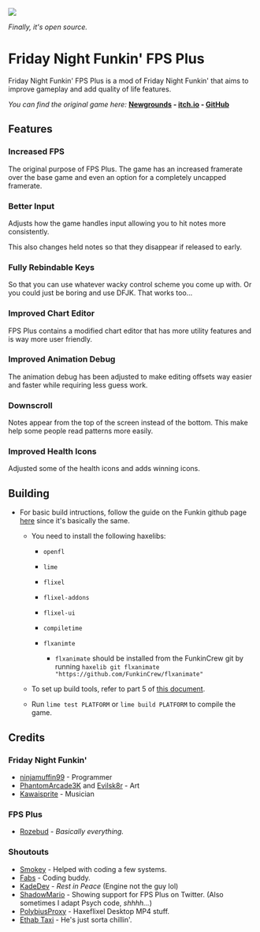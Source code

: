 ![](/art/readme/logo.png)

*Finally, it's open source.*

# Friday Night Funkin' FPS Plus
Friday Night Funkin' FPS Plus is a mod of Friday Night Funkin' that aims to improve gameplay and add quality of life features.

*You can find the original game here:* **[Newgrounds](https://www.newgrounds.com/portal/view/770371) - [itch.io](https://ninja-muffin24.itch.io/funkin) - [GitHub](https://github.com/ninjamuffin99/Funkin)**

## Features

### Increased FPS
The original purpose of FPS Plus. The game has an increased framerate over the base game and even an option for a completely uncapped framerate.

### Better Input
Adjusts how the game handles input allowing you to hit notes more consistently.

This also changes held notes so that they disappear if released to early.

### Fully Rebindable Keys
So that you can use whatever wacky control scheme you come up with. Or you could just be boring and use DFJK. That works too...

### Improved Chart Editor
FPS Plus contains a modified chart editor that has more utility features and is way more user friendly.

### Improved Animation Debug
The animation debug has been adjusted to make editing offsets way easier and faster while requiring less guess work.

### Downscroll
Notes appear from the top of the screen instead of the bottom. This make help some people read patterns more easily.

### Improved Health Icons
Adjusted some of the health icons and adds winning icons.

## Building
- For basic build intructions, follow the guide on the Funkin github page [here](https://github.com/ninjamuffin99/Funkin#build-instructions) since it's basically the same.

    - You need to install the following haxelibs:

        - `openfl`
        - `lime`
        - `flixel`
        - `flixel-addons`
        - `flixel-ui`
        - `compiletime`
        - `flxanimte`

            - `flxanimate` should be installed from the FunkinCrew git by running `haxelib git flxanimate "https://github.com/FunkinCrew/flxanimate"`

    - To set up build tools, refer to part 5 of [this document](https://github.com/FunkinCrew/Funkin/blob/main/docs/COMPILING.md).

    - Run `lime test PLATFORM` or `lime build PLATFORM` to compile the game.

## Credits
### Friday Night Funkin'
- [ninjamuffin99](https://twitter.com/ninja_muffin99) - Programmer
- [PhantomArcade3K](https://twitter.com/phantomarcade3k) and [Evilsk8r](https://twitter.com/evilsk8r) - Art
- [Kawaisprite](https://twitter.com/kawaisprite) - Musician

### FPS Plus
- [Rozebud](https://twitter.com/helpme_thebigt) - *Basically everything.*

### Shoutouts
- [Smokey](https://twitter.com/Smokey_5_) - Helped with coding a few systems.
- [Fabs](https://twitter.com/fabsthefabs) - Coding buddy.
- [KadeDev](https://twitter.com/kade0912) - *Rest in Peace* (Engine not the guy lol)
- [ShadowMario](https://twitter.com/Shadow_Mario_) - Showing support for FPS Plus on Twitter. (Also sometimes I adapt Psych code, *shhhh...*)
- [PolybiusProxy](https://twitter.com/polybiusproxy) - Haxeflixel Desktop MP4 stuff.
- [Ethab Taxi](https://twitter.com/EthabTaxi) - He's just sorta chillin'.